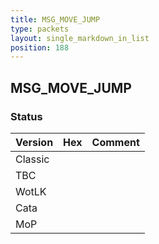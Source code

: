 ```yaml
---
title: MSG_MOVE_JUMP
type: packets
layout: single_markdown_in_list
position: 188
---
```


## MSG_MOVE_JUMP

### Status

Version    | Hex        | Comment
---------- | ---------- | ---------- 
Classic    |            |
TBC        |            |
WotLK      |            |
Cata       |            |
MoP        |            |